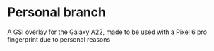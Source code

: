 # Personal branch
A GSI overlay for the Galaxy A22, made to be used with a Pixel 6 pro fingerprint due to personal reasons
